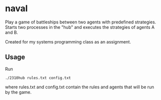 # naval
Play a game of battleships between two agents with predefined strategies. Starts two processes in the "hub" and executes the strategies of agents A and B.

Created for my systems programming class as an assignment.

## Usage
Run
```
./2310hub rules.txt config.txt
```
where rules.txt and config.txt contain the rules and agents that will be run by the game.
